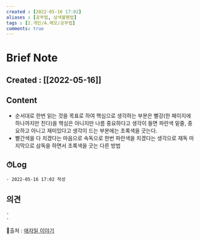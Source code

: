 ```yaml
---
created : [2022-05-16 17:02]
aliases : [공부법, 삼색볼펜법]
tags : [2.개인/A.메모/공부법]
comments: true
---
```

# Brief Note
## Created : [[2022-05-16]]
## Content
- 순서대로 한번 읽는 것을 목표로 하여 핵심으로 생각하는 부분은 빨강(한 페이지에 하나까지만 친다)을 핵심은 아니지만 나름 중요하다고 생각이 들면 파란색 밑줄, 중요하고 아니고 재미있다고 생각이 드는 부분에는 초록색을 긋는다.
- 빨간색을 다 치겠다는 마음으로 속독으로 한번 파란색을 치겠다는 생각으로 재독 마지막으로 삼독을 하면서 초록색을 긋는 다른 방법

## ⏱Log
	- 2022-05-16 17:02 작성

## 의견
	-
	- 

📙출처 : [애자일 이야기](http://agile.egloos.com/3684946)